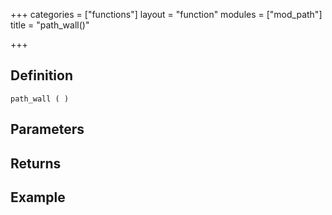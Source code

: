 +++
categories = ["functions"]
layout = "function"
modules = ["mod_path"]
title = "path_wall()"

+++

## Definition

    path_wall ( )

## Parameters

## Returns

## Example
